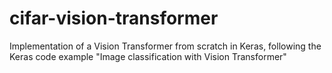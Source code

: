 # cifar-vision-transformer
Implementation of a Vision Transformer from scratch in Keras, following the Keras code example "Image classification with Vision Transformer"
